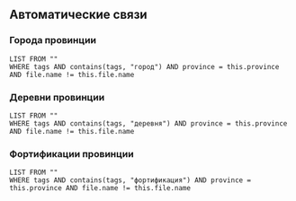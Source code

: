 ## Автоматические связи

### Города провинции
```dataview
LIST FROM ""
WHERE tags AND contains(tags, "город") AND province = this.province AND file.name != this.file.name
```

### Деревни провинции
```dataview
LIST FROM ""
WHERE tags AND contains(tags, "деревня") AND province = this.province AND file.name != this.file.name
```

### Фортификации провинции
```dataview
LIST FROM ""
WHERE tags AND contains(tags, "фортификация") AND province = this.province AND file.name != this.file.name
```
